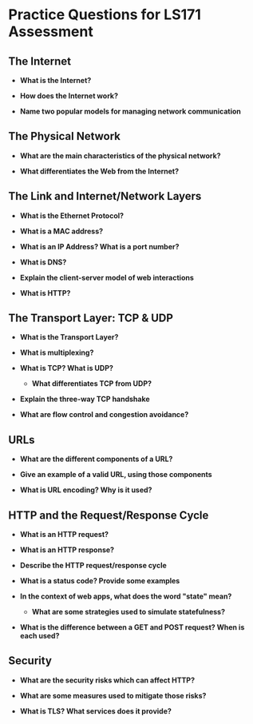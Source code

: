 # Practice Questions for LS171 Assessment

## The Internet

* **What is the Internet?**

* **How does the Internet work?**

* **Name two popular models for managing network communication**

## The Physical Network

* **What are the main characteristics of the physical network?**

* **What differentiates the Web from the Internet?**

## The Link and Internet/Network Layers

* **What is the Ethernet Protocol?**

* **What is a MAC address?**

* **What is an IP Address? What is a port number?**

* **What is DNS?**

* **Explain the client-server model of web interactions**

* **What is HTTP?**

## The Transport Layer: TCP & UDP

* **What is the Transport Layer?**

* **What is multiplexing?**

* **What is TCP? What is UDP?**
  
  * **What differentiates TCP from UDP?**

* **Explain the three-way TCP handshake**

* **What are flow control and congestion avoidance?**

## URLs

* **What are the different components of a URL?**

* **Give an example of a valid URL, using those components**

* **What is URL encoding? Why is it used?**

## HTTP and the Request/Response Cycle

* **What is an HTTP request?**

* **What is an HTTP response?**

* **Describe the HTTP request/response cycle**

* **What is a status code? Provide some examples**

* **In the context of web apps, what does the word "state" mean?**
  
  * **What are some strategies used to simulate statefulness?**

* **What is the difference between a GET and POST request? When is each used?**

## Security

* **What are the security risks which can affect HTTP?**

* **What are some measures used to mitigate those risks?**

* **What is TLS? What services does it provide?**
